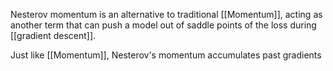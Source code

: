 Nesterov momentum is an alternative to traditional [[Momentum]], acting as another term that can push a model out of saddle points of the loss during [[gradient descent]].

Just like [[Momentum]], Nesterov's momentum accumulates past gradients 